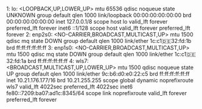 1: lo: <LOOPBACK,UP,LOWER_UP> mtu 65536 qdisc noqueue state UNKNOWN group default qlen 1000
    link/loopback 00:00:00:00:00:00 brd 00:00:00:00:00:00
    inet 127.0.0.1/8 scope host lo
       valid_lft forever preferred_lft forever
    inet6 ::1/128 scope host 
       valid_lft forever preferred_lft forever
2: enp2s0: <NO-CARRIER,BROADCAST,MULTICAST,UP> mtu 1500 qdisc mq state DOWN group default qlen 1000
    link/ether 1c:c1:de:32:fd:1b brd ff:ff:ff:ff:ff:ff
3: enp1s0: <NO-CARRIER,BROADCAST,MULTICAST,UP> mtu 1500 qdisc mq state DOWN group default qlen 1000
    link/ether 1c:c1:de:32:fd:1a brd ff:ff:ff:ff:ff:ff
4: wls7: <BROADCAST,MULTICAST,UP,LOWER_UP> mtu 1500 qdisc noqueue state UP group default qlen 1000
    link/ether 9c:b6:d0:e0:22:c5 brd ff:ff:ff:ff:ff:ff
    inet 10.21.176.177/16 brd 10.21.255.255 scope global dynamic noprefixroute wls7
       valid_lft 4022sec preferred_lft 4022sec
    inet6 fe80::7209:ba07:ad1c:8345/64 scope link noprefixroute 
       valid_lft forever preferred_lft forever
